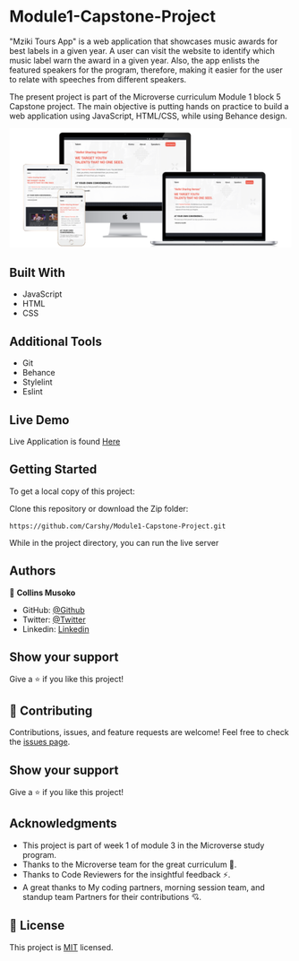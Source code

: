 # Module1-Capstone-Project

"Mziki Tours App" is a web application that showcases music awards for best labels in a given year. A user can visit the website to identify which music label warn the award in a given year. Also, the app enlists the featured speakers for the program, therefore, making it easier for the user to relate with speeches from different speakers.

The present project is part of the Microverse curriculum Module 1 block 5 Capstone project. The main objective is putting hands on practice to build a web application using JavaScript, HTML/CSS, while using Behance design.

![screenshot](templates/images/screenshot.png)

## Built With
* JavaScript
* HTML
* CSS

## Additional Tools

* Git
* Behance
* Stylelint
* Eslint

## Live Demo 

Live Application is found [Here](https://talanta-fountain.netlify.app/)

## Getting Started

To get a local copy of this project:

Clone this repository or download the Zip folder:
```
https://github.com/Carshy/Module1-Capstone-Project.git
```
 
While in the project directory, you can run the live server

## Authors

👤 **Collins Musoko**

- GitHub: [@Github](https://github.com/Carshy)
- Twitter: [@Twitter](https://twitter.com/CarshyCollins)
- Linkedin: [Linkedin](https://www.linkedin.com/in/collins-musoko-864881120/)

## Show your support

Give a ⭐️ if you like this project!

## 🤝 Contributing

Contributions, issues, and feature requests are welcome!
Feel free to check the [issues page](https://github.com/Carshy/Module1-Capstone-Project/issues).

## Show your support

Give a ⭐️ if you like this project!

## Acknowledgments

- This project is part of week 1 of module 3 in the Microverse study program.
- Thanks to the Microverse team for the great curriculum 🙌.
- Thanks to Code Reviewers for the insightful feedback ⚡.
- A great thanks to My coding partners, morning session team, and standup team Partners for their contributions 💘.

## 📝 License

This project is [MIT](https://github.com/Carshy/readme-template/blob/master/MIT.md) licensed.
